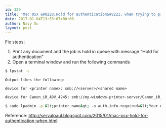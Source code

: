 ```yaml
---
id: 329
title: 'Mac OSX &#8220;Hold for authentication&#8221; when trying to print'
date: 2017-01-04T13:53:07+00:00
author: Navy Su
layout: post
---
```

Fix steps:

  1. Print any document and the job is hold in queue with message &#8220;Hold for authentication&#8221;
  2. Open a terminal window and run the following commands
    
```bash
$ lpstat -s

```
    
    Output likes the following:
  
    device for <printer name>: smb://<server>/<shared name>
    
```bash
device for Canon_iR_ADV_4245: smb://my-windows-printer-server/Canon_iR_ADV_4245

```
    
```bash
$ sudo lpadmin -p &lt;printer name&gt; -o auth-info-required=&lt;Your username&gt;,&lt;Your password&gt;

```

Reference: <a href="http://servalpaul.blogspot.com/2015/01/mac-osx-hold-for-authentication-when.html" target="_blank">http://servalpaul.blogspot.com/2015/01/mac-osx-hold-for-authentication-when.html</a>